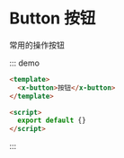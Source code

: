 # Button 按钮

常用的操作按钮

::: demo

```html
<template>
  <x-button>按钮</x-button>
</template>

<script>
  export default {}
</script>
```

:::
